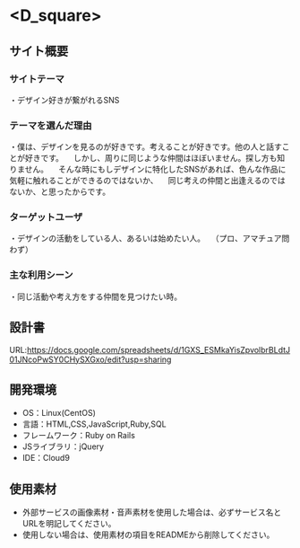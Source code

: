 # <D_square>

## サイト概要
### サイトテーマ
・デザイン好きが繋がれるSNS

### テーマを選んだ理由
・僕は、デザインを見るのが好きです。考えることが好きです。他の人と話すことが好きです。
　しかし、周りに同じような仲間はほぼいません。探し方も知りません。
　そんな時にもしデザインに特化したSNSがあれば、色んな作品に気軽に触れることができるのではないか、
　同じ考えの仲間と出逢えるのではないか、と思ったからです。
　
### ターゲットユーザ
・デザインの活動をしている人、あるいは始めたい人。
　（プロ、アマチュア問わず）

### 主な利用シーン
・同じ活動や考え方をする仲間を見つけたい時。

## 設計書
URL:https://docs.google.com/spreadsheets/d/1GXS_ESMkaYisZpvolbrBLdtJ01JNcoPwSY0CHySXGxo/edit?usp=sharing


## 開発環境
- OS：Linux(CentOS)
- 言語：HTML,CSS,JavaScript,Ruby,SQL
- フレームワーク：Ruby on Rails
- JSライブラリ：jQuery
- IDE：Cloud9

## 使用素材
- 外部サービスの画像素材・音声素材を使用した場合は、必ずサービス名とURLを明記してください。
- 使用しない場合は、使用素材の項目をREADMEから削除してください。
